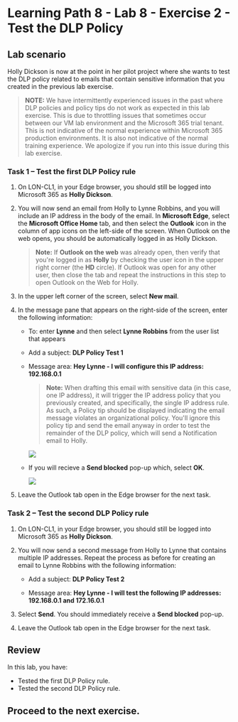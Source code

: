 # Learning Path 8 - Lab 8 - Exercise 2 - Test the DLP Policy

## Lab scenario

Holly Dickson is now at the point in her pilot project where she wants to test the DLP policy related to emails that contain sensitive information that you created in the previous lab exercise. 

>**NOTE:** We have intermittently experienced issues in the past where DLP policies and policy tips do not work as expected in this lab exercise. This is due to throttling issues that sometimes occur between our VM lab environment and the Microsoft 365 trial tenant. This is not indicative of the normal experience within Microsoft 365 production environments. It is also not indicative of the normal training experience. We apologize if you run into this issue during this lab exercise.

### Task 1 – Test the first DLP Policy rule

1. On LON-CL1, in your Edge browser, you should still be logged into Microsoft 365 as **Holly Dickson**. 

1. You will now send an email from Holly to Lynne Robbins, and you will include an IP address in the body of the email. In **Microsoft Edge**, select the **Microsoft Office Home** tab, and then select the **Outlook** icon in the column of app icons on the left-side of the screen. When Outlook on the web opens, you should be automatically logged in as Holly Dickson.  

	>**Note:** If **Outlook on the web** was already open, then verify that you're logged in as **Holly** by checking the user icon in the upper right corner (the **HD** circle). If Outlook was open for any other user, then close the tab and repeat the instructions in this step to open Outlook on the Web for Holly.

1. In the upper left corner of the screen, select **New mail**. 

1. In the message pane that appears on the right-side of the screen, enter the following information:

	- To: enter **Lynne** and then select **Lynne Robbins** from the user list that appears

	- Add a subject: **DLP Policy Test 1**

	- Message area: **Hey Lynne - I will configure this IP address: 192.168.0.1**

		>**Note:** When drafting this email with sensitive data (in this case, one IP address), it will trigger the IP address policy that you previously created, and specifically, the single IP address rule. As such, a Policy tip should be displayed indicating the email message violates an organizational policy. You'll ignore this policy tip and send the email anyway in order to test the remainder of the DLP policy, which will send a Notification email to Holly.

		![](../Images/policy.png)

	- If you will recieve a **Send blocked** pop-up which, select **OK**.

		![](../Images/sendblocked.png)


1. Leave the Outlook tab open in the Edge browser for the next task. 

	
### Task 2 – Test the second DLP Policy rule  

1. On LON-CL1, in your Edge browser, you should still be logged into Microsoft 365 as **Holly Dickson**. 
	
1. You will now send a second message from Holly to Lynne that contains multiple IP addresses. Repeat the process as before for creating an email to Lynne Robbins with the following information: 

	- Add a subject: **DLP Policy Test 2**

	- Message area: **Hey Lynne - I will test the following IP addresses: 192.168.0.1 and 172.16.0.1**

1. Select **Send**. You should immediately receive a **Send blocked** pop-up.

1. Leave the Outlook tab open in the Edge browser for the next task.

## Review

In this lab, you have:

- Tested the first DLP Policy rule.
- Tested the second DLP Policy rule.

## Proceed to the next exercise.
